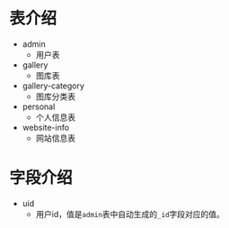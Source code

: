 # 表介绍
* admin
    - 用户表
* gallery
    - 图库表
* gallery-category
    - 图库分类表
* personal
    - 个人信息表
* website-info
    - 网站信息表

# 字段介绍
* uid
    - 用户id，值是```admin```表中自动生成的```_id```字段对应的值。
